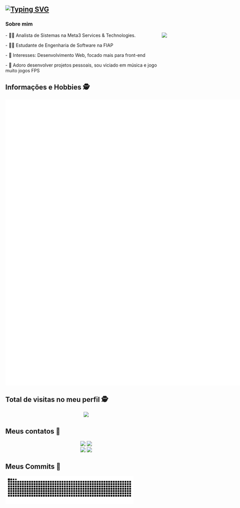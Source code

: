 ## [![Typing SVG](https://readme-typing-svg.herokuapp.com?color=8100F7&lines=Ol%C3%A1%2C+eu+me+chamo+Gabriel+Amorim!+)](https://git.io/typing-svg)</h2>


### Sobre mim
<div style="display: inline_block"  >
<img src="https://lanyard.kyrie25.me/api/257165295427256320?idleMessage=Provavelmente%20Trabalhando...&borderRadius=30px&imgStyle=square" align="right"/>
  
<p> - 👨‍💻 Analista de Sistemas na Meta3 Services & Technologies. </p>
<p> - 👨‍🎓 Estudante de Engenharia de Software na FIAP</p>
<p> - 🎯 Interesses: Desenvolvimento Web, focado mais para front-end </p>
<p> - 🦊 Adoro desenvolver projetos pessoais, sou viciado em música e jogo muito jogos FPS</p>
  
</div>

 ## Informações e Hobbies :detective: <br>
 
<div style="display: flex; justify-content: space-between;">
    <div style="display: flex;">
        <img width="390" alt="🦑" src="./general.svg">
        <img width="390" alt="🦑" src="./media.svg" align="right"/>
    </div>
</div>

<p align="center"> 

 ## Total de visitas no meu perfil :detective: <br>
 <p align="center"> 
   <img alingn="center" src="https://profile-counter.glitch.me/AmorimMG/count.svg" />
 </p>

## Meus contatos :iphone:

<p align="center">
  <a href="https://instagram.com/amorim.gg_" target="_blank"><img src="https://img.shields.io/badge/-Instagram-%23E4405F?style=for-the-badge&logo=instagram&logoColor=white" target="_blank"></a>
 <a href="https://api.whatsapp.com/send?phone=+553198977783&text=Olá+Gabriel%2C+achei+seu+perfil+interessante." target="_blank"><img src="https://img.shields.io/badge/WhatsApp-25D366?style=for-the-badge&logo=whatsapp&logoColor=white" 
 target="_blank"></a>
  <br>
  <a href = "mailto:contato@gabriel@amorim.pro"><img src="https://img.shields.io/badge/-Gmail-%23333?style=for-the-badge&logo=gmail&logoColor=white" target="_blank"></a>
  <a href="https://www.linkedin.com/in/gabrielamorim0" target="_blank"><img src="https://img.shields.io/badge/-LinkedIn-%230077B5?style=for-the-badge&logo=linkedin&logoColor=white" target="_blank"></a>
    </a>
</p>

 ## Meus Commits :partying_face:
<div align="center"> 
        <img width="400" alt="🦑" src="https://github.com/AmorimMG/AmorimMG/blob/output/github-contribution-grid-snake.svg" align="left"/>
</p>
